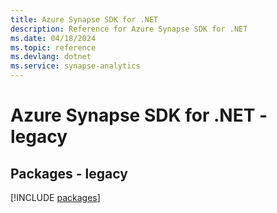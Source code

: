 ```yaml
---
title: Azure Synapse SDK for .NET
description: Reference for Azure Synapse SDK for .NET
ms.date: 04/18/2024
ms.topic: reference
ms.devlang: dotnet
ms.service: synapse-analytics
---
```

# Azure Synapse SDK for .NET - legacy
## Packages - legacy
[!INCLUDE [packages](synapse-index.md)]